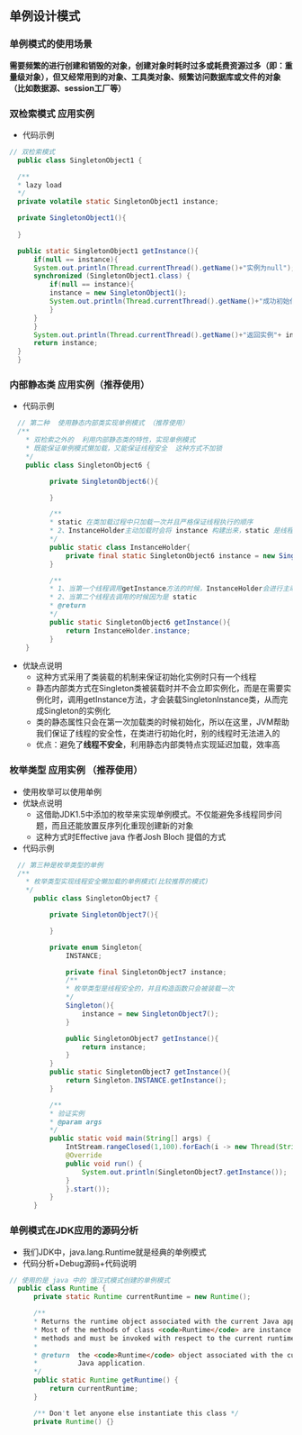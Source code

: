 ## 单例设计模式

  ### 单例模式的使用场景
  **需要频繁的进行创建和销毁的对象，创建对象时耗时过多或耗费资源过多（即：重量级对象），但又经常用到的对象、工具类对象、频繁访问数据库或文件的对象（比如数据源、session工厂等）**
  ### 双检索模式 应用实例
  * 代码示例
  ```java
  // 双检索模式
    public class SingletonObject1 {

    /**
    * lazy load
    */
    private volatile static SingletonObject1 instance;

    private SingletonObject1(){
        
    }

    public static SingletonObject1 getInstance(){
        if(null == instance){
        System.out.println(Thread.currentThread().getName()+"实例为null");
        synchronized (SingletonObject1.class) {
            if(null == instance){
            instance = new SingletonObject1();
            System.out.println(Thread.currentThread().getName()+"成功初始化单例");
            }
        }
        }
        System.out.println(Thread.currentThread().getName()+"返回实例"+ instance);
        return instance;
    }
    }
  ```
  ### 内部静态类 应用实例（推荐使用）
  * 代码示例
  ```java
    // 第二种  使用静态内部类实现单例模式 （推荐使用）
    /**
      * 双检索之外的  利用内部静态类的特性，实现单例模式
      * 既能保证单例模式懒加载，又能保证线程安全  这种方式不加锁
      */
      public class SingletonObject6 {

            private SingletonObject6(){

            }

            /**
            * static 在类加载过程中只加载一次并且严格保证线程执行的顺序
            * 2、InstanceHolder主动加载时会将 instance 构建出来，static 是线程友好的 保证了只能初始化一次
            */
            public static class InstanceHolder{
                private final static SingletonObject6 instance = new SingletonObject6();
            }

            /**
            * 1、当第一个线程调用getInstance方法的时候，InstanceHolder会进行主动加载
            * 2、当第二个线程去调用的时候因为是 static
            * @return
            */
            public static SingletonObject6 getInstance(){
                return InstanceHolder.instance;
            }
      }

  ```
  * 优缺点说明
    * 这种方式采用了类装载的机制来保证初始化实例时只有一个线程
    * 静态内部类方式在Singleton类被装载时并不会立即实例化，而是在需要实例化时，调用getInstance方法，才会装载SingletonInstance类，从而完成Singleton的实例化
    * 类的静态属性只会在第一次加载类的时候初始化，所以在这里，JVM帮助我们保证了线程的安全性，在类进行初始化时，别的线程时无法进入的
    * 优点：避免了**线程不安全**，利用静态内部类特点实现延迟加载，效率高


  ### 枚举类型 应用实例 （推荐使用）
  * 使用枚举可以使用单例
  * 优缺点说明
    * 这借助JDK1.5中添加的枚举来实现单例模式。不仅能避免多线程同步问题，而且还能放置反序列化重现创建新的对象
    * 这种方式时Effective java 作者Josh Bloch 提倡的方式
  * 代码示例
  ```java
    // 第三种是枚举类型的单例
    /**
      * 枚举类型实现线程安全懒加载的单例模式(比较推荐的模式)
      */
        public class SingletonObject7 {

            private SingletonObject7(){

            }

            private enum Singleton{
                INSTANCE;

                private final SingletonObject7 instance;
                /**
                * 枚举类型是线程安全的，并且构造函数只会被装载一次
                */
                Singleton(){
                    instance = new SingletonObject7();
                }

                public SingletonObject7 getInstance(){
                    return instance;
                }
            }
            public static SingletonObject7 getInstance(){
                return Singleton.INSTANCE.getInstance();
            }

            /**
            * 验证实例
            * @param args
            */
            public static void main(String[] args) {
                IntStream.rangeClosed(1,100).forEach(i -> new Thread(String.valueOf(i)){
                @Override
                public void run() {
                    System.out.println(SingletonObject7.getInstance());
                }
                }.start());
            }
        }

  ```
### 单例模式在JDK应用的源码分析
  * 我们JDK中，java.lang.Runtime就是经典的单例模式
  * 代码分析+Debug源码+代码说明
  ```java
  // 使用的是 java 中的 饿汉式模式创建的单例模式
    public class Runtime {
        private static Runtime currentRuntime = new Runtime();

        /**
        * Returns the runtime object associated with the current Java application.
        * Most of the methods of class <code>Runtime</code> are instance
        * methods and must be invoked with respect to the current runtime object.
        *
        * @return  the <code>Runtime</code> object associated with the current
        *          Java application.
        */
        public static Runtime getRuntime() {
            return currentRuntime;
        }

        /** Don't let anyone else instantiate this class */
        private Runtime() {}
  ```
